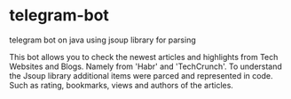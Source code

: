 # telegram-bot
telegram bot on java using jsoup library for parsing

This bot allows you to check the newest articles and highlights from Tech Websites and Blogs. Namely from 'Habr' and 'TechCrunch'. 
To understand the Jsoup library additional items were parced and represented in code. Such as rating, bookmarks, views and authors of the articles.

